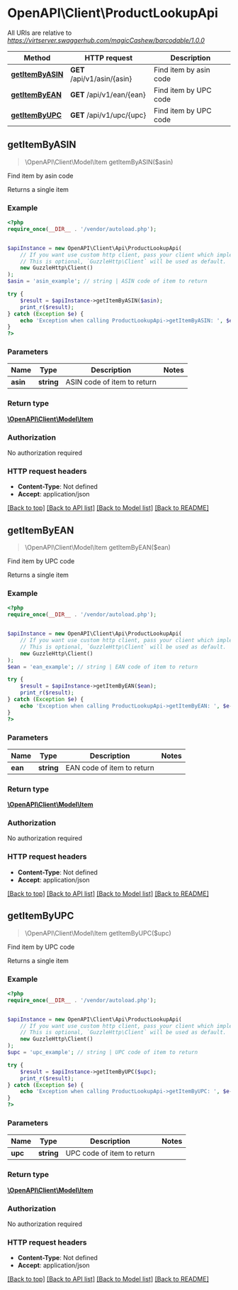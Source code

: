 # OpenAPI\Client\ProductLookupApi

All URIs are relative to *https://virtserver.swaggerhub.com/magicCashew/barcodable/1.0.0*

Method | HTTP request | Description
------------- | ------------- | -------------
[**getItemByASIN**](ProductLookupApi.md#getItemByASIN) | **GET** /api/v1/asin/{asin} | Find item by asin code
[**getItemByEAN**](ProductLookupApi.md#getItemByEAN) | **GET** /api/v1/ean/{ean} | Find item by UPC code
[**getItemByUPC**](ProductLookupApi.md#getItemByUPC) | **GET** /api/v1/upc/{upc} | Find item by UPC code



## getItemByASIN

> \OpenAPI\Client\Model\Item getItemByASIN($asin)

Find item by asin code

Returns a single item

### Example

```php
<?php
require_once(__DIR__ . '/vendor/autoload.php');


$apiInstance = new OpenAPI\Client\Api\ProductLookupApi(
    // If you want use custom http client, pass your client which implements `GuzzleHttp\ClientInterface`.
    // This is optional, `GuzzleHttp\Client` will be used as default.
    new GuzzleHttp\Client()
);
$asin = 'asin_example'; // string | ASIN code of item to return

try {
    $result = $apiInstance->getItemByASIN($asin);
    print_r($result);
} catch (Exception $e) {
    echo 'Exception when calling ProductLookupApi->getItemByASIN: ', $e->getMessage(), PHP_EOL;
}
?>
```

### Parameters


Name | Type | Description  | Notes
------------- | ------------- | ------------- | -------------
 **asin** | **string**| ASIN code of item to return |

### Return type

[**\OpenAPI\Client\Model\Item**](../Model/Item.md)

### Authorization

No authorization required

### HTTP request headers

- **Content-Type**: Not defined
- **Accept**: application/json

[[Back to top]](#) [[Back to API list]](../../README.md#documentation-for-api-endpoints)
[[Back to Model list]](../../README.md#documentation-for-models)
[[Back to README]](../../README.md)


## getItemByEAN

> \OpenAPI\Client\Model\Item getItemByEAN($ean)

Find item by UPC code

Returns a single item

### Example

```php
<?php
require_once(__DIR__ . '/vendor/autoload.php');


$apiInstance = new OpenAPI\Client\Api\ProductLookupApi(
    // If you want use custom http client, pass your client which implements `GuzzleHttp\ClientInterface`.
    // This is optional, `GuzzleHttp\Client` will be used as default.
    new GuzzleHttp\Client()
);
$ean = 'ean_example'; // string | EAN code of item to return

try {
    $result = $apiInstance->getItemByEAN($ean);
    print_r($result);
} catch (Exception $e) {
    echo 'Exception when calling ProductLookupApi->getItemByEAN: ', $e->getMessage(), PHP_EOL;
}
?>
```

### Parameters


Name | Type | Description  | Notes
------------- | ------------- | ------------- | -------------
 **ean** | **string**| EAN code of item to return |

### Return type

[**\OpenAPI\Client\Model\Item**](../Model/Item.md)

### Authorization

No authorization required

### HTTP request headers

- **Content-Type**: Not defined
- **Accept**: application/json

[[Back to top]](#) [[Back to API list]](../../README.md#documentation-for-api-endpoints)
[[Back to Model list]](../../README.md#documentation-for-models)
[[Back to README]](../../README.md)


## getItemByUPC

> \OpenAPI\Client\Model\Item getItemByUPC($upc)

Find item by UPC code

Returns a single item

### Example

```php
<?php
require_once(__DIR__ . '/vendor/autoload.php');


$apiInstance = new OpenAPI\Client\Api\ProductLookupApi(
    // If you want use custom http client, pass your client which implements `GuzzleHttp\ClientInterface`.
    // This is optional, `GuzzleHttp\Client` will be used as default.
    new GuzzleHttp\Client()
);
$upc = 'upc_example'; // string | UPC code of item to return

try {
    $result = $apiInstance->getItemByUPC($upc);
    print_r($result);
} catch (Exception $e) {
    echo 'Exception when calling ProductLookupApi->getItemByUPC: ', $e->getMessage(), PHP_EOL;
}
?>
```

### Parameters


Name | Type | Description  | Notes
------------- | ------------- | ------------- | -------------
 **upc** | **string**| UPC code of item to return |

### Return type

[**\OpenAPI\Client\Model\Item**](../Model/Item.md)

### Authorization

No authorization required

### HTTP request headers

- **Content-Type**: Not defined
- **Accept**: application/json

[[Back to top]](#) [[Back to API list]](../../README.md#documentation-for-api-endpoints)
[[Back to Model list]](../../README.md#documentation-for-models)
[[Back to README]](../../README.md)

